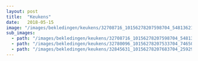 ```yaml
---
layout: post
title:  "Keukens"
date:   2018-05-15
image: "/images/bekledingen/keukens/32708716_10156278207598704_5481362143624298496_n.jpg_thumbnail.jpg"
sub_images:
  - path: "/images/bekledingen/keukens/32708716_10156278207598704_5481362143624298496_n.jpg"
  - path: "/images/bekledingen/keukens/32780096_10156278207533704_7465002341289164800_n.jpg"
  - path: "/images/bekledingen/keukens/32845631_10156278207683704_2592957497027330048_n.jpg"
---
```

